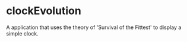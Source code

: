 clockEvolution
==============

A application that uses the theory of 'Survival of the Fittest' to display a simple clock.
